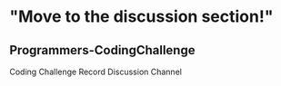 # "Move to the discussion section!"

## Programmers-CodingChallenge
Coding Challenge Record Discussion Channel

